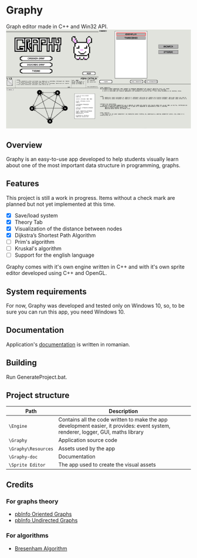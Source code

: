 # Graphy

Graph editor made in C++ and Win32 API.
![Graphy Layout](Graphy-doc/Screenshot.png)

## Overview

Graphy is an easy-to-use app developed to help students visually learn about one of the most important data structure in programming, graphs.

## Features

This project is still a work in progress. Items without a check mark are planned but not yet implemented at this time.

- [x] Save/load system 
- [x] Theory Tab
- [x] Visualization of the distance between nodes
- [x] Dijkstra’s Shortest Path Algorithm
- [ ] Prim's algorithm
- [ ] Kruskal's algorithm
- [ ] Support for the english language

Graphy comes with it's own engine written in C++ and with it's own sprite editor developed using C++ and OpenGL.

## System requirements

For now, Graphy was developed and tested only on Windows 10, so, to be sure you can run this app, you need Windows 10.

## Documentation

Application's [documentation](Graphy-doc/DocumentatieAplicatie.pdf) is written in romanian.

## Building

Run GenerateProject.bat.

## Project structure
Path | Description
-----|------------
`\Engine` | Contains all the code written to make the app development easier, it provides: event system, renderer, logger, GUI, maths library
`\Graphy` | Application source code
`\Graphy\Resources` | Assets used by the app
`\Graphy-doc` | Documentation
`\Sprite Editor` | The app used to create the visual assets

## Credits

### For graphs theory
* [pbInfo Oriented Graphs](https://www.pbinfo.ro/articole/509/grafuri-orientate)
* [pbInfo Undirected Graphs](https://www.pbinfo.ro/articole/810/grafuri-neorientate)

### For algorithms
* [Bresenham Algorithm](http://members.chello.at/~easyfilter/bresenham.html)
